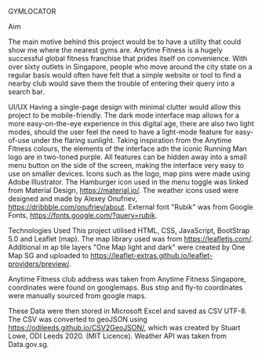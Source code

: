 GYMLOCATOR

Aim

The main motive behind this project would be to have a utility that could show me where the nearest gyms are.
Anytime Fitness is a hugely successful global fitness franchise that prides itself on convenience. With over sixty outlets in Singapore, people who move around the city state on a regular basis would often have felt that a simple website or tool to find a nearby club would save them the trouble of entering their query into a search bar. 


UI/UX
Having a single-page design with minimal clutter would allow this project to be mobile-friendly.
The dark mode interface map allows for a more easy-on-the-eye experience in this digital age, there are also two light modes, should the user feel the need to have a light-mode feature for easy-of-use under the flaring sunlight. 
Taking inspiration from the Anytime Fitness colours, the elements of the interface adn the iconic Running Man logo are in two-toned purple.
All features can be hidden away into a small menu button on the side of the screen, making the interface very easy to use on smaller devices.
Icons such as the logo, map pins were made using Adobe Illustrator. The Hamburger icon used in the menu toggle was linked from Material Design, https://material.io/. The weather icons used were designed and made  by Alexey Onufriev, https://dribbble.com/onufriev/about. External font "Rubik" was from Google Fonts, https://fonts.google.com/?query=rubik. 


Technologies Used
This project utilised HTML, CSS, JavaScript, BootStrap 5.0 and Leaflet (map). The map library used was from https://leafletjs.com/. Additional m ap tile layers "One Map light and dark" were created by One Map SG and uploaded to https://leaflet-extras.github.io/leaflet-providers/preview/.

Anytime Fitness club address was taken from Anytime Fitness Singapore, coordinates were found on googlemaps.
Bus stop and fly-to coordinates were manually sourced from google maps.

These Data were then stored in Microsoft Excel and saved as CSV UTF-8.
The CSV was converted to geoJSON using <https://odileeds.github.io/CSV2GeoJSON/>, which was created by Stuart Lowe, ODI Leeds 2020. (MIT Licence).
 Weather API was taken from Data.gov.sg. 
